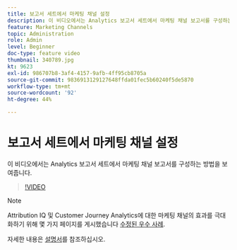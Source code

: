```yaml
---
title: 보고서 세트에서 마케팅 채널 설정
description: 이 비디오에서는 Analytics 보고서 세트에서 마케팅 채널 보고서를 구성하는 방법을 보여줍니다.
feature: Marketing Channels
topic: Administration
role: Admin
level: Beginner
doc-type: feature video
thumbnail: 340789.jpg
kt: 9623
exl-id: 986707b8-3af4-4157-9afb-4ff95cb8705a
source-git-commit: 9836913129127648ffda01fec5b60240f5de5870
workflow-type: tm+mt
source-wordcount: '92'
ht-degree: 44%

---
```


# 보고서 세트에서 마케팅 채널 설정

이 비디오에서는 Analytics 보고서 세트에서 마케팅 채널 보고서를 구성하는 방법을 보여줍니다.

>[!VIDEO](https://video.tv.adobe.com/v/340789/?quality=12&learn=on)

>[!NOTE]
>
>Attribution IQ 및 Customer Journey Analytics에 대한 마케팅 채널의 효과를 극대화하기 위해 몇 가지 페이지를 게시했습니다 [수정된 우수 사례](https://experienceleague.adobe.com/docs/analytics/components/marketing-channels/mchannel-best-practices.html?lang=ko).

자세한 내용은 [설명서](https://experienceleague.adobe.com/docs/analytics/components/marketing-channels/c-getting-started-mchannel.html?lang=ko)를 참조하십시오.